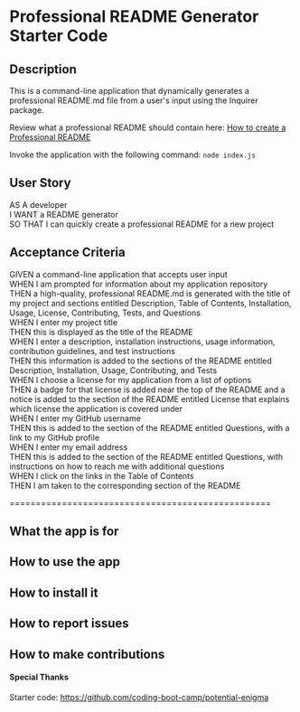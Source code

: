 # Professional README Generator Starter Code

## Description
This is a command-line application that dynamically generates a professional README.md file from a user's input using the Inquirer package.<br>

Review what a professional README should contain here: [How to create a Professional README](./readme-guide.md)<br>

Invoke the application with the following command: `node index.js`

## User Story
AS A developer<br>
I WANT a README generator<br>
SO THAT I can quickly create a professional README for a new project

## Acceptance Criteria
GIVEN a command-line application that accepts user input<br>
WHEN I am prompted for information about my application repository<br>
THEN a high-quality, professional README.md is generated with the title of my project and sections entitled Description, Table of Contents, Installation, Usage, License, Contributing, Tests, and Questions<br>
WHEN I enter my project title<br>
THEN this is displayed as the title of the README<br>
WHEN I enter a description, installation instructions, usage information, contribution guidelines, and test instructions<br>
THEN this information is added to the sections of the README entitled Description, Installation, Usage, Contributing, and Tests<br>
WHEN I choose a license for my application from a list of options<br>
THEN a badge for that license is added near the top of the README and a notice is added to the section of the README entitled License that explains which license the application is covered under<br>
WHEN I enter my GitHub username<br>
THEN this is added to the section of the README entitled Questions, with a link to my GitHub profile<br>
WHEN I enter my email address<br>
THEN this is added to the section of the README entitled Questions, with instructions on how to reach me with additional questions<br>
WHEN I click on the links in the Table of Contents<br>
THEN I am taken to the corresponding section of the README

==================================================

## What the app is for

## How to use the app

## How to install it

## How to report issues

## How to make contributions


#### Special Thanks
Starter code: https://github.com/coding-boot-camp/potential-enigma
